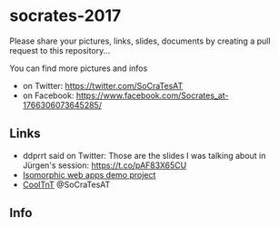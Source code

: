 # socrates-2017

Please share your pictures, links, slides, documents by creating a pull request to this repository...

You can find more pictures and infos 

* on Twitter: https://twitter.com/SoCraTesAT
* on Facebook: https://www.facebook.com/Socrates_at-1766306073645285/

## Links

* ddprrt said on Twitter: Those are the slides I was talking about in Jürgen's session: https://t.co/pAF83X65CU
* [Isomorphic web apps demo project](https://github.com/CHH/socrates-2017-universal-vue-apps)
* [CoolTnT](https://gist.github.com/paulroho/460d6750ca9cd5bdf92faae451d90d43) @SoCraTesAT

## Info
